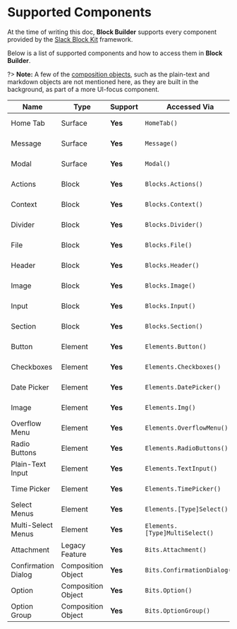 # Supported Components

At the time of writing this doc, **Block Builder** supports every component provided by the [Slack Block Kit](https://api.slack.com/block-kit) framework.

Below is a list of supported components and how to access them in **Block Builder**. 

?> **Note:** A few of the [composition objects](https://api.slack.com/reference/block-kit/composition-objects), such as the plain-text and markdown objects are not mentioned here, as they are built in the background, as part of a more UI-focus component. 

| **Name**             | **Type**           | **Support**         | **Accessed Via**                  | **Docs**    
|----------------------|--------------------|---------------------|-----------------------------------|--------------
| Home Tab             | Surface            | **Yes**             | `HomeTab()`                       | [View Docs](/surfaces/home-tab.md)
| Message              | Surface            | **Yes**             | `Message()`                       | [View Docs](/surfaces/message.md)
| Modal                | Surface            | **Yes**             | `Modal()`                         | [View Docs](/surfaces/modal.md)
| Actions              | Block              | **Yes**             | `Blocks.Actions()`                | [View Docs](/blocks/actions.md)
| Context              | Block              | **Yes**             | `Blocks.Context()`                | [View Docs](/blocks/context.md)
| Divider              | Block              | **Yes**             | `Blocks.Divider()`                | [View Docs](/blocks/divider.md)
| File                 | Block              | **Yes**             | `Blocks.File()`                   | [View Docs](/blocks/file.md)
| Header               | Block              | **Yes**             | `Blocks.Header()`                 | [View Docs](/blocks/header.md)
| Image                | Block              | **Yes**             | `Blocks.Image()`                  | [View Docs](/blocks/image.md)
| Input                | Block              | **Yes**             | `Blocks.Input()`                  | [View Docs](/blocks/input.md)
| Section              | Block              | **Yes**             | `Blocks.Section()`                | [View Docs](/blocks/section.md)
| Button               | Element            | **Yes**️             | `Elements.Button()`               | [View Docs](/elements/button.md)
| Checkboxes           | Element            | **Yes**             | `Elements.Checkboxes()`           | [View Docs](/elements/checkboxes.md)
| Date Picker          | Element            | **Yes**             | `Elements.DatePicker()`           | [View Docs](/elements/datepicker.md)
| Image                | Element            | **Yes**             | `Elements.Img()`                  | [View Docs](/elements/img.md)
| Overflow Menu        | Element            | **Yes**             | `Elements.OverflowMenu()`         | [View Docs](/elements/overflow-menu.md)
| Radio Buttons        | Element            | **Yes**             | `Elements.RadioButtons()`         | [View Docs](/elements/radio-buttons.md)
| Plain-Text Input     | Element            | **Yes**             | `Elements.TextInput()`            | [View Docs](/elements/text-input.md)
| Time Picker          | Element            | **Yes**             | `Elements.TimePicker()`           | [View Docs](/elements/timepicker.md)
| Select Menus         | Element            | **Yes**             | `Elements.[Type]Select()`         | 
| Multi-Select Menus   | Element            | **Yes**             | `Elements.[Type]MultiSelect()`    | 
| Attachment           | Legacy Feature     | **Yes**             | `Bits.Attachment()`              | [View Docs](/bits/attachment.md)
| Confirmation Dialog       | Composition Object | **Yes**             | `Bits.ConfirmationDialog()`       | [View Docs](/bits/confirmation-dialog.md)
| Option               | Composition Object | **Yes**             | `Bits.Option()`                   | [View Docs](/bits/option.md)
| Option Group         | Composition Object | **Yes**             | `Bits.OptionGroup()`              | [View Docs](/bits/option-group.md)

